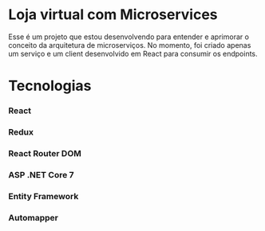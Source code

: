 # Loja virtual com Microservices

Esse é um projeto que estou desenvolvendo para entender e aprimorar o conceito da arquitetura de microserviços. No momento, foi criado apenas um serviço  e um client desenvolvido em React para consumir os endpoints.


# Tecnologias

### React

### Redux

### React Router DOM

### ASP .NET Core 7

### Entity Framework

### Automapper
